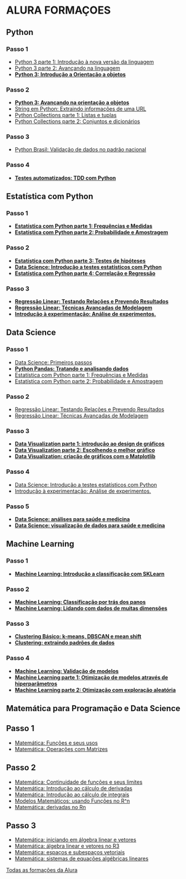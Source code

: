 # ALURA FORMAÇOES

## Python
### Passo 1
* [Python 3 parte 1: Introdução à nova versão da linguagem](https://cursos.alura.com.br/course/python-3-introducao-a-nova-versao-da-linguagem)
* [Python 3 parte 2: Avançando na linguagem](https://cursos.alura.com.br/course/python-3-avancando-na-linguagem)
* **[Python 3: Introdução a Orientação a objetos](https://cursos.alura.com.br/course/python-3-intro-orientacao-objetos)**

### Passo 2
* **[Python 3: Avançando na orientação a objetos](https://cursos.alura.com.br/course/python-3-avancando-orientacao-objetos)**
* [String em Python: Extraindo informações de uma URL](https://cursos.alura.com.br/course/string-python-extraindo-informacoes-url)
* [Python Collections parte 1: Listas e tuplas](https://cursos.alura.com.br/course/python-collections-listas-e-tuplas)
* [Python Collections parte 2: Conjuntos e dicionários](https://cursos.alura.com.br/course/python-collections-conjuntos-e-dicionarios)

### Passo 3
* [Python Brasil: Validação de dados no padrão nacional](https://cursos.alura.com.br/course/python-validacao-dados)

### Passo 4
* **[Testes automatizados: TDD com Python](https://cursos.alura.com.br/course/tdd-com-python)**

## Estatística com Python
### Passo 1
* **[Estatística com Python parte 1: Frequências e Medidas](https://cursos.alura.com.br/course/estatistica-distribuicoes-e-medidas)**
* **[Estatística com Python parte 2: Probabilidade e Amostragem](https://cursos.alura.com.br/course/estatistica-probabilidade-e-amostragem)**

### Passo 2
* **[Estatística com Python parte 3: Testes de hipóteses](https://cursos.alura.com.br/course/estatistica-testes-hipotestes)**
* **[Data Science: Introdução a testes estatísticos com Python](https://cursos.alura.com.br/course/data-science-introducao-a-testes-estatisticos-com-python)**
* **[Estatística com Python parte 4: Correlação e Regressão](https://cursos.alura.com.br/course/estatistica-correlacao-regressao)**

### Passo 3
* **[Regressão Linear: Testando Relações e Prevendo Resultados](https://cursos.alura.com.br/course/data-science-modelo-regressao-linear)**
* **[Regressão Linear: Técnicas Avançadas de Modelagem](https://cursos.alura.com.br/course/data-science-modelo-regressao-linear-assimetria-statsmodel)**
* **[Introdução à experimentação: Análise de experimentos.](https://cursos.alura.com.br/course/analise-de-experimentos)**

## Data Science
### Passo 1
* [Data Science: Primeiros passos](https://cursos.alura.com.br/course/data-science-primeiros-passos)
* **[Python Pandas: Tratando e analisando dados](https://cursos.alura.com.br/course/introducao-python-pandas)**
* [Estatística com Python parte 1: Frequências e Medidas](https://cursos.alura.com.br/course/estatistica-distribuicoes-e-medidas)
* [Estatística com Python parte 2: Probabilidade e Amostragem](https://cursos.alura.com.br/course/estatistica-probabilidade-e-amostragem)

### Passo 2
* [Regressão Linear: Testando Relações e Prevendo Resultados](https://cursos.alura.com.br/course/data-science-modelo-regressao-linear)
* [Regressão Linear: Técnicas Avançadas de Modelagem](https://cursos.alura.com.br/course/data-science-modelo-regressao-linear-assimetria-statsmodel)

### Passo 3
* **[Data Visualization parte 1: introdução ao design de gráficos](https://cursos.alura.com.br/course/data-visualization)**
* **[Data Visualization parte 2: Escolhendo o melhor gráfico](https://cursos.alura.com.br/course/data-visualization-escolhendo-melhor-grafico)**
* **[Data Visualization: criação de gráficos com o Matplotlib](https://cursos.alura.com.br/course/customizacao-matplot)**

### Passo 4
* [Data Science: Introdução a testes estatísticos com Python](https://cursos.alura.com.br/course/data-science-introducao-a-testes-estatisticos-com-python)
* [Introdução à experimentação: Análise de experimentos.](https://cursos.alura.com.br/course/analise-de-experimentos)

### Passo 5
* **[Data Science: análises para saúde e medicina](https://cursos.alura.com.br/course/data-science-saude-e-medicina)**
* **[Data Science: visualização de dados para saúde e medicina](https://cursos.alura.com.br/course/data-science-visualizacao-saude-e-medicina)**

## Machine Learning
### Passo 1
* **[Machine Learning: Introdução a classificação com SKLearn](https://cursos.alura.com.br/course/machine-learning-introducao-a-classificacao-com-sklearn)**

### Passo 2
* **[Machine Learning: Classificação por trás dos panos](https://cursos.alura.com.br/course/introducao-a-machine-learning-com-classificacao)**
* **[Machine Learning: Lidando com dados de muitas dimensões](https://cursos.alura.com.br/course/reducao-dimensionalidade)**
### Passo 3
* **[Clustering Básico: k-means, DBSCAN e mean shift](https://cursos.alura.com.br/course/clustering-dados-sem-classificacao)**
* **[Clustering: extraindo padrões de dados](https://cursos.alura.com.br/course/cluster-analysis)**

### Passo 4
* **[Machine Learning: Validação de modelos](https://cursos.alura.com.br/course/machine-learning-validando-modelos)**
* **[Machine Learning parte 1: Otimização de modelos através de hiperparâmetros](https://cursos.alura.com.br/course/machine-learning-otimizacao-de-modelos-atraves-de-hiperparametros)**
* **[Machine Learning parte 2: Otimização com exploração aleatória](https://cursos.alura.com.br/course/machine-learning-otimizacao-com-exploracao-aleatoria)**



## Matemática para Programação e Data Science
## Passo 1
*  [Matemática: Funções e seus usos](https://cursos.alura.com.br/course/funcoes)
*  [Matemática: Operações com Matrizes](https://cursos.alura.com.br/course/introducao-a-matrizes)
## Passo 2
*  [Matemática: Continuidade de funções e seus limites](https://cursos.alura.com.br/course/limites)
*  [Matemática: Introdução ao cálculo de derivadas](https://cursos.alura.com.br/course/derivadas)
*  [Matemática: Introdução ao cálculo de integrais](https://cursos.alura.com.br/course/integrais)
*  [Modelos Matemáticos: usando Funções no R^n](https://cursos.alura.com.br/course/modelos-matematicos-funcao-rn)
*  [Matemática: derivadas no Rn](https://cursos.alura.com.br/course/matematica-derivadas-rn)
## Passo 3
*  [Matemática: iniciando em álgebra linear e vetores](https://cursos.alura.com.br/course/algebra-linear-vetores)
*  [Matemática: álgebra linear e vetores no R3](https://cursos.alura.com.br/course/algebrea-linear-e-vetores-no-r3)
*  [Matemática: espaços e subespaços vetoriais](https://cursos.alura.com.br/course/matematica-espacos-e-subespacos-vetoriais)
*  [Matemática: sistemas de equações algébricas lineares](https://cursos.alura.com.br/course/equacoes-algebricas-lineares)


[Todas as formações da Alura](https://cursos.alura.com.br/formacoes)

